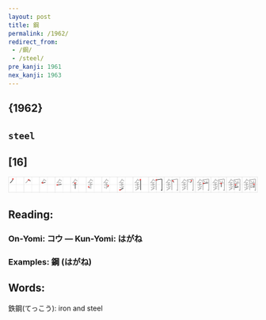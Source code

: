 ```yaml
---
layout: post
title: 鋼
permalink: /1962/
redirect_from:
 - /鋼/
 - /steel/
pre_kanji: 1961
nex_kanji: 1963
---
```


## {1962}

## `steel`

## [16]

<div class="stroke"><img src="../images/E98BBC.png" /></div>

## Reading:

### On-Yomi: コウ &mdash; Kun-Yomi: はがね

### Examples: 鋼 (はがね)

## Words:

鉄鋼(てっこう): iron and steel
